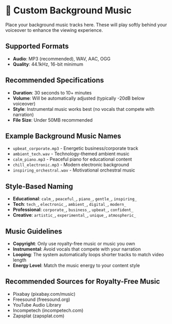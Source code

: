 # 🎵 Custom Background Music

Place your background music tracks here. These will play softly behind your voiceover to enhance the viewing experience.

## Supported Formats
- **Audio**: MP3 (recommended), WAV, AAC, OGG
- **Quality**: 44.1kHz, 16-bit minimum

## Recommended Specifications
- **Duration**: 30 seconds to 10+ minutes
- **Volume**: Will be automatically adjusted (typically -20dB below voiceover)
- **Style**: Instrumental music works best (no vocals that compete with narration)
- **File Size**: Under 50MB recommended

## Example Background Music Names
- `upbeat_corporate.mp3` - Energetic business/corporate track
- `ambient_tech.wav` - Technology-themed ambient music
- `calm_piano.mp3` - Peaceful piano for educational content
- `chill_electronic.mp3` - Modern electronic background
- `inspiring_orchestral.wav` - Motivational orchestral music

## Style-Based Naming
- **Educational**: `calm_`, `peaceful_`, `piano_`, `gentle_`, `inspiring_`
- **Tech**: `tech_`, `electronic_`, `ambient_`, `digital_`, `modern_`
- **Professional**: `corporate_`, `business_`, `upbeat_`, `confident_`
- **Creative**: `artistic_`, `experimental_`, `unique_`, `atmospheric_`

## Music Guidelines
- **Copyright**: Only use royalty-free music or music you own
- **Instrumental**: Avoid vocals that compete with your narration
- **Looping**: The system automatically loops shorter tracks to match video length
- **Energy Level**: Match the music energy to your content style

## Recommended Sources for Royalty-Free Music
- Pixabay (pixabay.com/music)
- Freesound (freesound.org)
- YouTube Audio Library
- Incompetech (incompetech.com)
- Zapsplat (zapsplat.com)